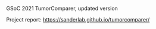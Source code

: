 GSoC 2021 TumorComparer, updated version

Project report: https://sanderlab.github.io/tumorcomparer/
